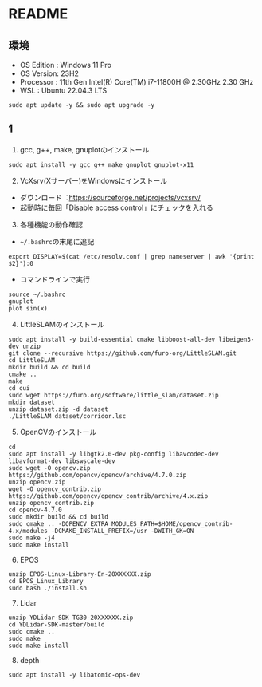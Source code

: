 # README

## 環境

- OS Edition : Windows 11 Pro
- OS Version: 23H2
- Processor : 11th Gen Intel(R) Core(TM) i7-11800H @ 2.30GHz 2.30 GHz
- WSL : Ubuntu 22.04.3 LTS

```
sudo apt update -y && sudo apt upgrade -y
```

## 1

1. gcc, g++, make, gnuplotのインストール

```
sudo apt install -y gcc g++ make gnuplot gnuplot-x11
```

2. VcXsrv(Xサーバー)をWindowsにインストール

- ダウンロード︓https://sourceforge.net/projects/vcxsrv/
- 起動時に毎回「Disable access control」にチェックを⼊れる

3. 各種機能の動作確認

- ```~/.bashrc```の末尾に追記

```
export DISPLAY=$(cat /etc/resolv.conf | grep nameserver | awk '{print $2}'):0
```

- コマンドラインで実行

```
source ~/.bashrc
gnuplot
plot sin(x)
```

4. LittleSLAMのインストール

```
sudo apt install -y build-essential cmake libboost-all-dev libeigen3-dev unzip
git clone --recursive https://github.com/furo-org/LittleSLAM.git
cd LittleSLAM
mkdir build && cd build
cmake ..
make
cd cui
sudo wget https://furo.org/software/little_slam/dataset.zip
mkdir dataset
unzip dataset.zip -d dataset
./LittleSLAM dataset/corridor.lsc
```

5. OpenCVのインストール

```
cd
sudo apt install -y libgtk2.0-dev pkg-config libavcodec-dev libavformat-dev libswscale-dev
sudo wget -O opencv.zip https://github.com/opencv/opencv/archive/4.7.0.zip
unzip opencv.zip
wget -O opencv_contrib.zip https://github.com/opencv/opencv_contrib/archive/4.x.zip
unzip opencv_contrib.zip
cd opencv-4.7.0
sudo mkdir build && cd build
sudo cmake .. -DOPENCV_EXTRA_MODULES_PATH=$HOME/opencv_contrib-4.x/modules -DCMAKE_INSTALL_PREFIX=/usr -DWITH_GK=ON
sudo make -j4
sudo make install
```

6. EPOS

```
unzip EPOS-Linux-Library-En-20XXXXXX.zip
cd EPOS_Linux_Library
sudo bash ./install.sh
```

7. Lidar

```
unzip YDLidar-SDK TG30-20XXXXXX.zip
cd YDLidar-SDK-master/build
sudo cmake ..
sudo make
sudo make install
```

8. depth

```
sudo apt install -y libatomic-ops-dev
```
